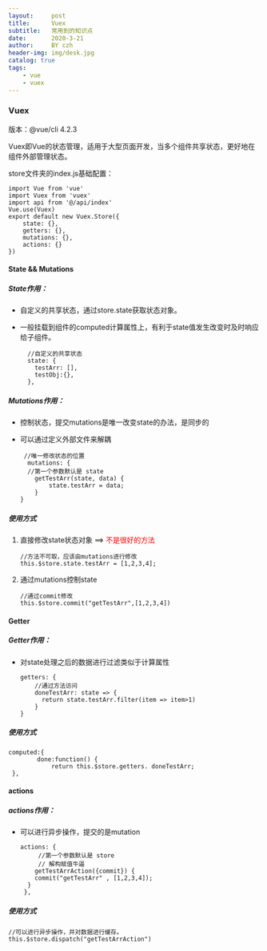 ```yaml
---
layout:     post
title:      Vuex
subtitle:   常用到的知识点
date:       2020-3-21
author:     BY czh
header-img: img/desk.jpg
catalog: true
tags:
    - vue
    - vuex
---
```


###  Vuex

版本：@vue/cli 4.2.3

Vuex即Vue的状态管理，适用于大型页面开发，当多个组件共享状态，更好地在组件外部管理状态。

store文件夹的index.js基础配置：

```
import Vue from 'vue'
import Vuex from 'vuex'
import api from '@/api/index'
Vue.use(Vuex)
export default new Vuex.Store({
	state: {},
	getters: {},
   	mutations: {},
   	actions: {}
})
```

#### State && Mutations

##### State作用：

* 自定义的共享状态，通过store.state获取状态对象。
* 一般挂载到组件的computed计算属性上，有利于state值发生改变时及时响应给子组件。

	```
	  //自定义的共享状态
	  state: {
	    testArr: [],
	    testObj:{},
	  },
	```

##### Mutations作用：

* 控制状态，提交mutations是唯一改变state的办法，是同步的
* 可以通过定义外部文件来解耦

	```
	 //唯一修改状态的位置
	  mutations: {
      //第一个参数默认是 state 
    	getTestArr(state, data) {
      		state.testArr = data;
    	}
  }
	```

##### 使用方式

1. 直接修改state状态对象 ==> <font color=red>不是很好的方法</font>

	```
	//方法不可取，应该由mutations进行修改
	this.$store.state.testArr = [1,2,3,4];
	```
1. 通过mutations控制state

	```
	//通过commit修改
	this.$store.commit("getTestArr",[1,2,3,4])
	```	

#### Getter

##### Getter作用：

* 对state处理之后的数据进行过滤类似于计算属性

	```
	getters: {
		//通过方法访问
		doneTestArr: state => {
		  return state.testArr.filter(item => item>1)
		}
	}
	```
		
##### 使用方式

```
computed:{
		done:function() { 
            return this.$store.getters. doneTestArr;
 },
```

#### actions

##### actions作用：

* 可以进行异步操作，提交的是mutation

	```
	actions: {
    	 //第一个参数默认是 store 
    	 // 解构赋值牛逼
    	getTestArrAction({commit}) {
		commit("getTestArr" , [1,2,3,4]);
  	  }
 	 },
	```
	
##### 使用方式

```
//可以进行异步操作，并对数据进行缓存。
this.$store.dispatch("getTestArrAction")
```


